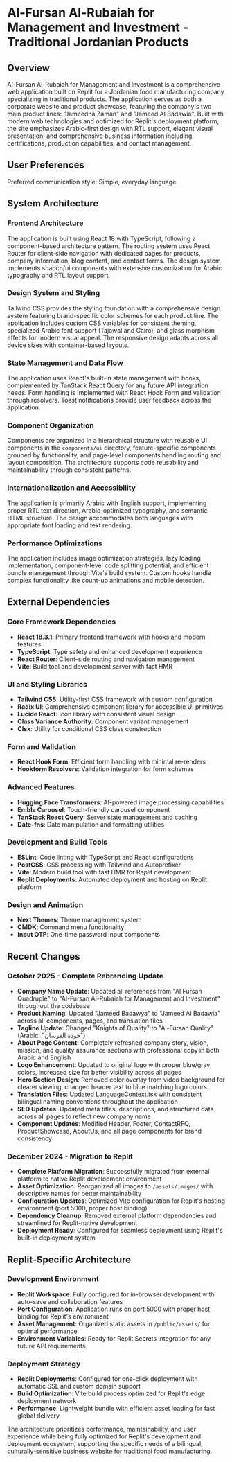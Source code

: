 # Al-Fursan Al-Rubaiah for Management and Investment - Traditional Jordanian Products

## Overview

Al-Fursan Al-Rubaiah for Management and Investment is a comprehensive web application built on Replit for a Jordanian food manufacturing company specializing in traditional products. The application serves as both a corporate website and product showcase, featuring the company's two main product lines: "Jameedna Zaman" and "Jameed Al Badawia". Built with modern web technologies and optimized for Replit's deployment platform, the site emphasizes Arabic-first design with RTL support, elegant visual presentation, and comprehensive business information including certifications, production capabilities, and contact management.

## User Preferences

Preferred communication style: Simple, everyday language.

## System Architecture

### Frontend Architecture
The application is built using React 18 with TypeScript, following a component-based architecture pattern. The routing system uses React Router for client-side navigation with dedicated pages for products, company information, blog content, and contact forms. The design system implements shadcn/ui components with extensive customization for Arabic typography and RTL layout support.

### Design System and Styling
Tailwind CSS provides the styling foundation with a comprehensive design system featuring brand-specific color schemes for each product line. The application includes custom CSS variables for consistent theming, specialized Arabic font support (Tajawal and Cairo), and glass morphism effects for modern visual appeal. The responsive design adapts across all device sizes with container-based layouts.

### State Management and Data Flow
The application uses React's built-in state management with hooks, complemented by TanStack React Query for any future API integration needs. Form handling is implemented with React Hook Form and validation through resolvers. Toast notifications provide user feedback across the application.

### Component Organization
Components are organized in a hierarchical structure with reusable UI components in the `components/ui` directory, feature-specific components grouped by functionality, and page-level components handling routing and layout composition. The architecture supports code reusability and maintainability through consistent patterns.

### Internationalization and Accessibility
The application is primarily Arabic with English support, implementing proper RTL text direction, Arabic-optimized typography, and semantic HTML structure. The design accommodates both languages with appropriate font loading and text rendering.

### Performance Optimizations
The application includes image optimization strategies, lazy loading implementation, component-level code splitting potential, and efficient bundle management through Vite's build system. Custom hooks handle complex functionality like count-up animations and mobile detection.

## External Dependencies

### Core Framework Dependencies
- **React 18.3.1**: Primary frontend framework with hooks and modern features
- **TypeScript**: Type safety and enhanced development experience
- **React Router**: Client-side routing and navigation management
- **Vite**: Build tool and development server with fast HMR

### UI and Styling Libraries
- **Tailwind CSS**: Utility-first CSS framework with custom configuration
- **Radix UI**: Comprehensive component library for accessible UI primitives
- **Lucide React**: Icon library with consistent visual design
- **Class Variance Authority**: Component variant management
- **Clsx**: Utility for conditional CSS class construction

### Form and Validation
- **React Hook Form**: Efficient form handling with minimal re-renders
- **Hookform Resolvers**: Validation integration for form schemas

### Advanced Features
- **Hugging Face Transformers**: AI-powered image processing capabilities
- **Embla Carousel**: Touch-friendly carousel component
- **TanStack React Query**: Server state management and caching
- **Date-fns**: Date manipulation and formatting utilities

### Development and Build Tools
- **ESLint**: Code linting with TypeScript and React configurations
- **PostCSS**: CSS processing with Tailwind and Autoprefixer
- **Vite**: Modern build tool with fast HMR for Replit development
- **Replit Deployments**: Automated deployment and hosting on Replit platform

### Design and Animation
- **Next Themes**: Theme management system
- **CMDK**: Command menu functionality
- **Input OTP**: One-time password input components

## Recent Changes

### October 2025 - Complete Rebranding Update
- **Company Name Update**: Updated all references from "Al Fursan Quadruple" to "Al-Fursan Al-Rubaiah for Management and Investment" throughout the codebase
- **Product Naming**: Updated "Jameed Badawya" to "Jameed Al Badawia" across all components, pages, and translation files
- **Tagline Update**: Changed "Knights of Quality" to "Al-Fursan Quality" (Arabic: "جودة الفرسان")
- **About Page Content**: Completely refreshed company story, vision, mission, and quality assurance sections with professional copy in both Arabic and English
- **Logo Enhancement**: Updated to original logo with proper blue/gray colors, increased size for better visibility across all pages
- **Hero Section Design**: Removed color overlay from video background for clearer viewing, changed header text to blue matching logo colors
- **Translation Files**: Updated LanguageContext.tsx with consistent bilingual naming conventions throughout the application
- **SEO Updates**: Updated meta titles, descriptions, and structured data across all pages to reflect new company name
- **Component Updates**: Modified Header, Footer, ContactRFQ, ProductShowcase, AboutUs, and all page components for brand consistency

### December 2024 - Migration to Replit
- **Complete Platform Migration**: Successfully migrated from external platform to native Replit development environment
- **Asset Optimization**: Reorganized all images to `/assets/images/` with descriptive names for better maintainability
- **Configuration Updates**: Optimized Vite configuration for Replit's hosting environment (port 5000, proper host binding)
- **Dependency Cleanup**: Removed external platform dependencies and streamlined for Replit-native development
- **Deployment Ready**: Configured for seamless deployment using Replit's built-in deployment system

## Replit-Specific Architecture

### Development Environment
- **Replit Workspace**: Fully configured for in-browser development with auto-save and collaboration features
- **Port Configuration**: Application runs on port 5000 with proper host binding for Replit's environment
- **Asset Management**: Organized static assets in `/public/assets/` for optimal performance
- **Environment Variables**: Ready for Replit Secrets integration for any future API requirements

### Deployment Strategy
- **Replit Deployments**: Configured for one-click deployment with automatic SSL and custom domain support
- **Build Optimization**: Vite build process optimized for Replit's edge deployment network
- **Performance**: Lightweight bundle with efficient asset loading for fast global delivery

The architecture prioritizes performance, maintainability, and user experience while being fully optimized for Replit's development and deployment ecosystem, supporting the specific needs of a bilingual, culturally-sensitive business website for traditional food manufacturing.